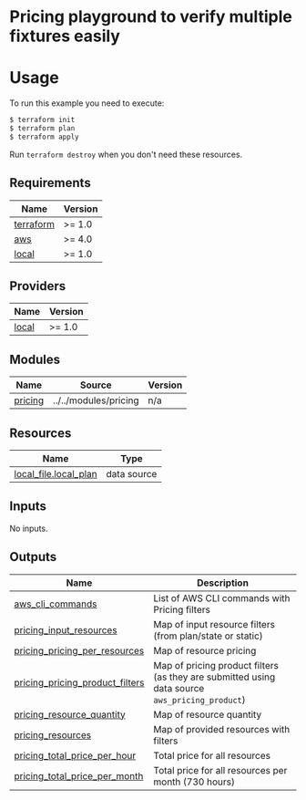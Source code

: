# Pricing playground to verify multiple fixtures easily

# Usage

To run this example you need to execute:

```bash
$ terraform init
$ terraform plan
$ terraform apply
```

Run `terraform destroy` when you don't need these resources.

<!-- BEGINNING OF PRE-COMMIT-TERRAFORM DOCS HOOK -->
## Requirements

| Name | Version |
|------|---------|
| <a name="requirement_terraform"></a> [terraform](#requirement\_terraform) | >= 1.0 |
| <a name="requirement_aws"></a> [aws](#requirement\_aws) | >= 4.0 |
| <a name="requirement_local"></a> [local](#requirement\_local) | >= 1.0 |

## Providers

| Name | Version |
|------|---------|
| <a name="provider_local"></a> [local](#provider\_local) | >= 1.0 |

## Modules

| Name | Source | Version |
|------|--------|---------|
| <a name="module_pricing"></a> [pricing](#module\_pricing) | ../../modules/pricing | n/a |

## Resources

| Name | Type |
|------|------|
| [local_file.local_plan](https://registry.terraform.io/providers/hashicorp/local/latest/docs/data-sources/file) | data source |

## Inputs

No inputs.

## Outputs

| Name | Description |
|------|-------------|
| <a name="output_aws_cli_commands"></a> [aws\_cli\_commands](#output\_aws\_cli\_commands) | List of AWS CLI commands with Pricing filters |
| <a name="output_pricing_input_resources"></a> [pricing\_input\_resources](#output\_pricing\_input\_resources) | Map of input resource filters (from plan/state or static) |
| <a name="output_pricing_pricing_per_resources"></a> [pricing\_pricing\_per\_resources](#output\_pricing\_pricing\_per\_resources) | Map of resource pricing |
| <a name="output_pricing_pricing_product_filters"></a> [pricing\_pricing\_product\_filters](#output\_pricing\_pricing\_product\_filters) | Map of pricing product filters (as they are submitted using data source `aws_pricing_product`) |
| <a name="output_pricing_resource_quantity"></a> [pricing\_resource\_quantity](#output\_pricing\_resource\_quantity) | Map of resource quantity |
| <a name="output_pricing_resources"></a> [pricing\_resources](#output\_pricing\_resources) | Map of provided resources with filters |
| <a name="output_pricing_total_price_per_hour"></a> [pricing\_total\_price\_per\_hour](#output\_pricing\_total\_price\_per\_hour) | Total price for all resources |
| <a name="output_pricing_total_price_per_month"></a> [pricing\_total\_price\_per\_month](#output\_pricing\_total\_price\_per\_month) | Total price for all resources per month (730 hours) |
<!-- END OF PRE-COMMIT-TERRAFORM DOCS HOOK -->
